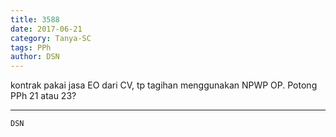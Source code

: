 ```yaml
---
title: 3588
date: 2017-06-21
category: Tanya-SC
tags: PPh
author: DSN
---
```


kontrak pakai jasa EO dari CV, tp tagihan menggunakan NPWP OP. Potong PPh 21 atau 23?

---



`DSN`
